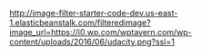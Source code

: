 http://image-filter-starter-code-dev.us-east-1.elasticbeanstalk.com/filteredimage?image_url=https://i0.wp.com/wptavern.com/wp-content/uploads/2016/06/udacity.png?ssl=1
